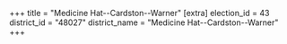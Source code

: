 +++
title = "Medicine Hat--Cardston--Warner"
[extra]
election_id = 43
district_id = "48027"
district_name = "Medicine Hat--Cardston--Warner"
+++
